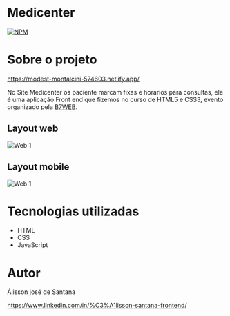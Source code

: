 # Medicenter
[![NPM](https://img.shields.io/npm/l/react)](https://github.com/alissonsantana154/medicenter/blob/master/LICENSE) 

# Sobre o projeto

https://modest-montalcini-574603.netlify.app/

 No Site Medicenter os paciente marcam fixas e horarios para consultas, ele é uma aplicação Front end que fizemos no curso de HTML5 e CSS3, evento organizado pela [B7WEB](https://b7web.com.br/fullstack/?ref=I24108426I&gclid=CjwKCAjw8KmLBhB8EiwAQbqNoIZmM7S0i2hSO2KxocuVt4PDmEskAMRuNffEU7LXbNXfVILGlvEIlhoCQSAQAvD_BwE "Site b7web ").


## Layout web

![Web 1](https://media1.giphy.com/media/ERczD3THjAq0mmjqE1/giphy.gif)

## Layout mobile

![Web 1](https://media0.giphy.com/media/tpxrBJgBwAbYonIsOM/giphy.gif?cid=790b76116416b1320ae3b1df3dac411d47a2139c512bffb4&rid=giphy.gif&ct=g)


# Tecnologias utilizadas


- HTML 
- CSS
- JavaScript


# Autor
Álisson josé de Santana

https://www.linkedin.com/in/%C3%A1lisson-santana-frontend/

